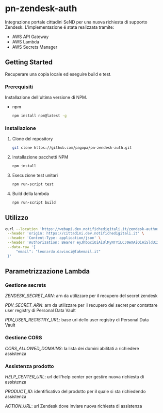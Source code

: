 # pn-zendesk-auth
Integrazione portale cittadini SeND per una nuova richiesta di supporto Zendesk.
L'implementazione é stata realizzata tramite:
- AWS API Gateway
- AWS Lambda
- AWS Secrets Manager

## Getting Started

Recuperare una copia locale ed eseguire build e test.

### Prerequisiti

Installazione dell'ultima versione di NPM.
* npm
  ```sh
  npm install npm@latest -g
  ```

### Installazione

1. Clone del repository
   ```sh
   git clone https://github.com/pagopa/pn-zendesk-auth.git
   ```
2. Installazione pacchetti NPM
   ```sh
   npm install
   ```
3. Esecuzione test unitari
   ```sh
   npm run-script test
   ```
4. Build della lambda
   ```sh
   npm run-script build
   ```
## Utilizzo

   ```sh
   curl --location 'https://webapi.dev.notifichedigitali.it/zendesk-authorization/new-support-request' \
    --header 'origin: https://cittadini.dev.notifichedigitali.it' \
    --header 'Content-Type: application/json' \
    --header 'Authorization: Bearer eyJhbGciOiAiUlMyNTYiLCJ0eXAiOiAiSldUIiwia2lkIjogImFhZmQ0ZjllLTRhYmMtNDkwOC04NzMxLWJmNGVhOGI2ZTA4YSJ9.eyJpYXQiOiAxNzExMDMyMTA2LCJleHAiOiAxNzQyNTY4MTA2LCAidWlkIjogIjQxNDdiNTQ3LTg3YjktNGEyMy05NDIwLWNhYzU3NzU1YjI2YyIsImlzcyI6ICJodHRwczovL3dlYmFwaS5kZXYubm90aWZpY2hlZGlnaXRhbGkuaXQiLCJhdWQiOiAid2ViYXBpLmRldi5ub3RpZmljaGVkaWdpdGFsaS5pdCJ9.vNrejGDnEgUDN3vCmQuCDK_l7W7KXYhL7xMOKXpDjK5-1VMbPDb2tOlZgX9t2skejYR2LjUwl_uMqZOuFmXDlwPLZF-sQoVjHHR_tUYWULmG9aJcbXmC1esbKmk9-UdQcEaYLg2BHLGWWxf8VoOHwTeMGp2BP3ElhjMcNGB6O0N5h-3ep4FQVDwERKur7EplZ7-XraytL0px628jM_PgEH-S8ZMfcqKBqF5txG8v1YNLCAGAMOdlr6RVPE9GwVPMDCVpDyVr-DgE1QxdpiKgn5FBOgjClOPsb3wF3bIVLgOenrzqqud3c-9HvfMUUUm1Aa9-hr0v4nvJ8s5k6Fwoxw' \
    --data-raw '{
        "email": "leonardo.davinci@fakemail.it"
    }'
   ```

## Parametrizzazione Lambda

### Gestione secrets
_ZENDESK_SECRET_ARN_: arn da utilizzare per il recupero del secret zendesk

_PDV_SECRET_ARN_: arn da utilizzare per il recupero del secret per contattare user registry di Personal Data Vault

_PDV_USER_REGISTRY_URL_: base url dello user registry di Personal Data Vault

### Gestione CORS
_CORS_ALLOWED_DOMAINS_: la lista dei domini abilitati a richiedere assistenza

### Assistenza prodotto
_HELP_CENTER_URL_: url dell'help center per gestire nuova richiesta di assistenza

_PRODUCT_ID_: identificativo del prodotto per il quale si sta richiedendo assistenza

_ACTION_URL_: url Zendesk dove inviare nuova richiesta di assistenza